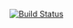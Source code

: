 [![Build Status](https://travis-ci.org/ribaslucian/utfpr_web5_first_evaluation.svg?branch=master)](https://travis-ci.org/ribaslucian/utfpr_web5_first_evaluation)